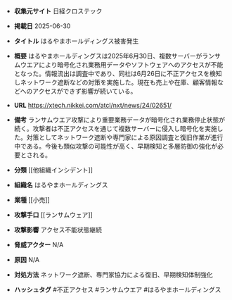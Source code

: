 - **収集元サイト**
日経クロステック

- **掲載日**
2025-06-30

- **タイトル**
はるやまホールディングス被害発生

- **概要**
はるやまホールディングスは2025年6月30日、複数サーバーがランサムウエアにより暗号化され業務用データやソフトウェアへのアクセスが不能となった。情報流出は調査中であり、同社は6月26日に不正アクセスを検知しネットワーク遮断などの対策を実施した。現在も売上や在庫、顧客情報などへのアクセスができず影響が続いている。

- **URL**
https://xtech.nikkei.com/atcl/nxt/news/24/02651/

- **備考**
ランサムウエア攻撃により重要業務データが暗号化され業務停止状態が続く。攻撃者は不正アクセスを通じて複数サーバーに侵入し暗号化を実施した。対策としてネットワーク遮断や専門家による原因調査と復旧作業が進行中である。今後も類似攻撃の可能性が高く、早期検知と多層防御の強化が必要とされる。

- **分類**
[[他組織インシデント]]

- **組織名**
はるやまホールディングス

- **業種**
[[小売]]

- **攻撃手口**
[[ランサムウェア]]

- **攻撃影響**
アクセス不能状態継続

- **脅威アクター**
N/A

- **原因**
N/A

- **対処方法**
ネットワーク遮断、専門家協力による復旧、早期検知体制強化

- **ハッシュタグ**
#不正アクセス #ランサムウエア #はるやまホールディングス
